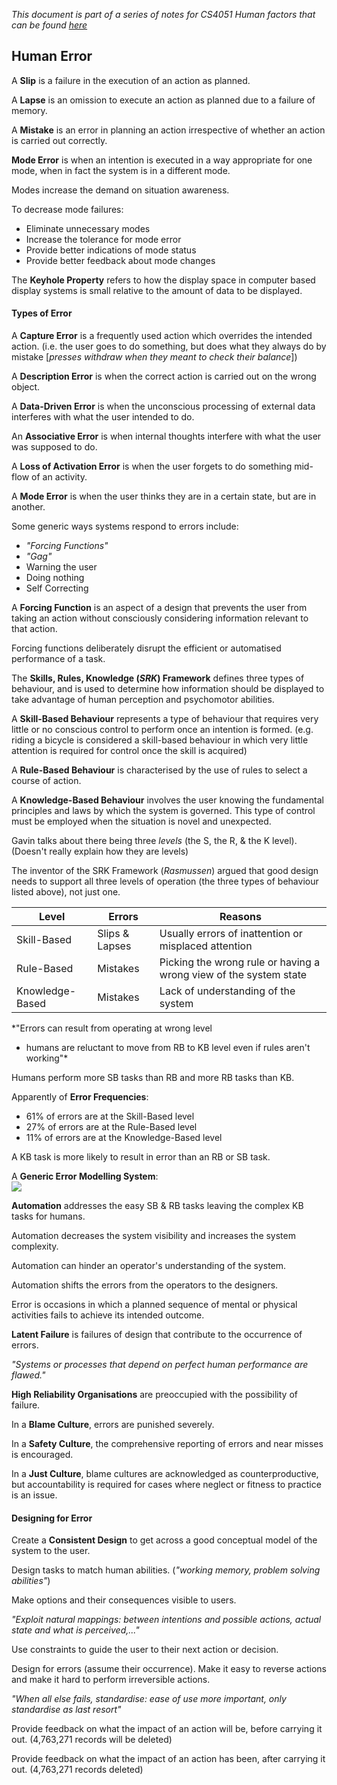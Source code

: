 *This document is part of a series of notes for CS4051 Human factors that can be found [here](https://github.com/nating/cs-exams/blob/master/assets/notes/fourth-year/human-factors/notes)*

## Human Error

A **Slip** is a failure in the execution of an action as planned.

A **Lapse** is an omission to execute an action as planned due to a failure of memory.

A **Mistake** is an error in planning an action irrespective of whether an action is carried out correctly.

**Mode Error** is when an intention is executed in a way appropriate for one mode, when in fact the system is in a different mode.

Modes increase the demand on situation awareness.

To decrease mode failures:
* Eliminate unnecessary modes
* Increase the tolerance for mode error
* Provide better indications of mode status
* Provide better feedback about mode changes

The **Keyhole Property** refers to how the display space in computer based display systems is small relative to the amount of data to be displayed.

#### Types of Error

A **Capture Error** is a frequently used action which overrides the intended action. (i.e. the user goes to do something, but does what they always do by mistake [*presses withdraw when they meant to check their balance*])

A **Description Error** is when the correct action is carried out on the wrong object.

A **Data-Driven Error** is when the unconscious processing of external data interferes with what the user intended to do.

An **Associative Error** is when internal thoughts interfere with what the user was supposed to do.

A **Loss of Activation Error** is when the user forgets to do something mid-flow of an activity.

A **Mode Error** is when the user thinks they are in a certain state, but are in another.

Some generic ways systems respond to errors include:  
* *"Forcing Functions"*
* *"Gag"*
* Warning the user
* Doing nothing
* Self Correcting

A **Forcing Function** is an aspect of a design that prevents the user from taking an action without consciously considering information relevant to that action.

Forcing functions deliberately disrupt the efficient or automatised performance of a task.

The **Skills, Rules, Knowledge (*SRK*) Framework** defines three types of behaviour, and is used to determine how information should be displayed to take advantage of human perception and psychomotor abilities.

A **Skill-Based Behaviour** represents a type of behaviour that requires very little or no conscious control to perform once an intention is formed. (e.g. riding a bicycle is considered a skill-based behaviour in which very little attention is required for control once the skill is acquired)

A **Rule-Based Behaviour** is characterised by the use of rules to select a course of action.

A **Knowledge-Based Behaviour** involves the user knowing the fundamental principles and laws by which the system is governed. This type of control must be employed when the situation is novel and unexpected.

Gavin talks about there being three *levels* (the S, the R, & the K level). (Doesn't really explain how they are levels)

The inventor of the SRK Framework (*Rasmussen*) argued that good design needs to support all three levels of operation (the three types of behaviour listed above), not just one.

|Level|Errors|Reasons|
|---|---|---|
|Skill-Based|Slips & Lapses|Usually errors of inattention or misplaced attention|
|Rule-Based|Mistakes|Picking the wrong rule or having a wrong view of the system state|
|Knowledge-Based|Mistakes|Lack of understanding of the system|

*"Errors can result from operating at wrong level
- humans are reluctant to move from RB to KB level even if rules aren't working"*

Humans perform more SB tasks than RB and more RB tasks than KB.

Apparently of **Error Frequencies**:  
- 61% of errors are at the Skill-Based level
- 27% of errors are at the Rule-Based level
- 11% of errors are at the Knowledge-Based level

A KB task is more likely to result in error than an RB or SB task.

A **Generic Error Modelling System**:  
<img src="./generic-error-modelling-system.png"/>

**Automation** addresses the easy SB & RB tasks leaving the complex KB tasks for humans.

Automation decreases the system visibility and increases the system complexity.

Automation can hinder an operator's understanding of the system.

Automation shifts the errors from the operators to the designers.

Error is occasions in which a planned sequence of mental or physical activities fails to achieve its intended outcome.

**Latent Failure** is failures of design that contribute to the occurrence of errors.

*"Systems or processes that depend on perfect human performance are flawed."*

**High Reliability Organisations** are preoccupied with the possibility of failure.

In a **Blame Culture**, errors are punished severely.

In a **Safety Culture**, the comprehensive reporting of errors and near misses is encouraged.

In a **Just Culture**, blame cultures are acknowledged as counterproductive, but accountability is required for cases where neglect or fitness to practice is an issue.

#### Designing for Error

Create a **Consistent Design** to get across a good conceptual model of the system to the user.

Design tasks to match human abilities. (*"working memory, problem solving abilities"*)

Make options and their consequences visible to users.

*"Exploit natural mappings: between intentions and possible actions, actual state and what is perceived,..."*

Use constraints to guide the user to their next action or decision.

Design for errors (assume their occurrence). Make it easy to reverse actions and make it hard to perform irreversible actions.

*"When all else fails, standardise: ease of use more important, only standardise as last resort"*

Provide feedback on what the impact of an action will be, before carrying it out. (4,763,271 records will be deleted)

Provide feedback on what the impact of an action has been, after carrying it out. (4,763,271 records deleted)
